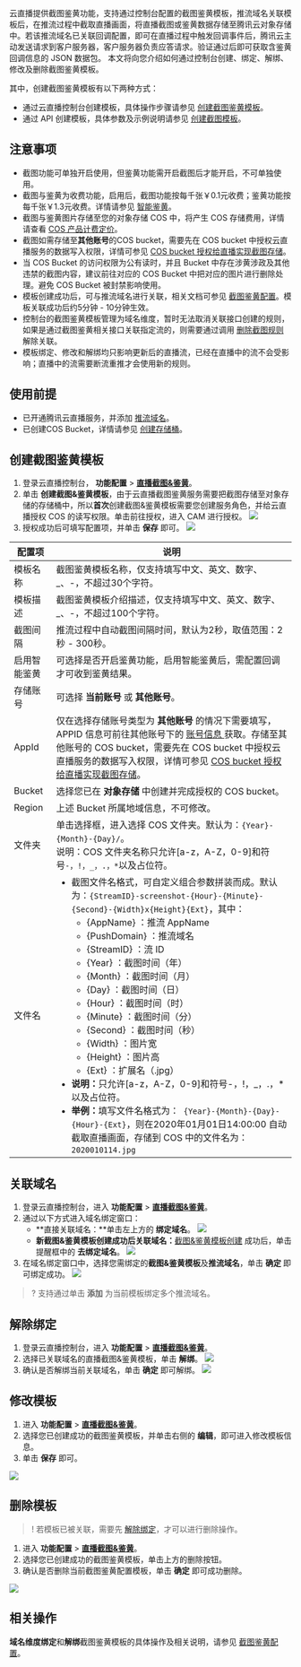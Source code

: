 云直播提供截图鉴黄功能，支持通过控制台配置的截图鉴黄模板，推流域名关联模板后，在推流过程中截取直播画面，将直播截图或鉴黄数据存储至腾讯云对象存储中。若该推流域名已关联回调配置，即可在直播过程中触发回调事件后，腾讯云主动发送请求到客户服务器，客户服务器负责应答请求。验证通过后即可获取含鉴黄回调信息的 JSON 数据包。
本文将向您介绍如何通过控制台创建、绑定、解绑、修改及删除截图鉴黄模板。

其中，创建截图鉴黄模板有以下两种方式：

- 通过云直播控制台创建模板，具体操作步骤请参见 [创建截图鉴黄模板](#Screenshot)。
- 通过 API 创建模板，具体参数及示例说明请参见 [创建截图模板](https://cloud.tencent.com/document/api/267/32624)。


## 注意事项

- 截图功能可单独开启使用，但鉴黄功能需开启截图后才能开启，不可单独使用。
- 截图与鉴黄为收费功能，启用后，截图功能按每千张￥0.1元收费；鉴黄功能按每千张￥1.3元收费。详情请参见 [智能鉴黄](https://cloud.tencent.com/document/product/267/52707)。  
- 截图与鉴黄图片存储至您的对象存储 COS 中，将产生 COS 存储费用，详情请查看 [COS 产品计费定价](https://cloud.tencent.com/document/product/436/6239)。
- 截图如需存储至**其他账号**的COS bucket，需要先在 COS bucket 中授权云直播服务的数据写入权限，详情可参见 [COS bucket 授权给直播实现截图存储](https://cloud.tencent.com/document/product/267/31316)。
- 当 COS Bucket 的访问权限为公有读时，并且 Bucket 中存在涉黄涉政及其他违禁的截图内容，建议前往对应的 COS Bucket 中把对应的图片进行删除处理。避免 COS Bucket 被封禁影响使用。
- 模板创建成功后，可与推流域名进行关联，相关文档可参见 [截图鉴黄配置](https://cloud.tencent.com/document/product/267/35252)。模板关联成功后约5分钟 - 10分钟生效。 
- 控制台的截图鉴黄模板管理为域名维度，暂时无法取消关联接口创建的规则，如果是通过截图鉴黄相关接口关联指定流的，则需要通过调用 [删除截图规则](https://cloud.tencent.com/document/product/267/32623) 解除关联。
- 模板绑定、修改和解绑均只影响更新后的直播流，已经在直播中的流不会受影响；直播中的流需要断流重推才会使用新的规则。

## 使用前提
- 已开通腾讯云直播服务，并添加 [推流域名](https://cloud.tencent.com/document/product/267/20381)。
- 已创建COS Bucket，详情请参见 [创建存储桶](https://cloud.tencent.com/document/product/436/13309)。

[](id:Screenshot)
## 创建截图鉴黄模板
1. 登录云直播控制台， **功能配置** > [**直播截图&鉴黄**](https://console.cloud.tencent.com/live/config/jtjh)。
2. 单击 **创建截图&鉴黄模板**，由于云直播截图鉴黄服务需要把截图存储至对象存储的存储桶中，所以**首次**创建截图&鉴黄模板需要您创建服务角色，并给云直播授权 COS 的读写权限。单击前往授权，进入 CAM 进行授权。
![](https://qcloudimg.tencent-cloud.cn/raw/3900312a1c2159ce4948d4896aa113fa.png)
3. 授权成功后可填写配置项，并单击 **保存** 即可。
    ![](https://main.qcloudimg.com/raw/354a770bb8e114dac044a616f9db9a45.png)
<table>
<thead><tr><th width="15%">配置项</th><th>说明</th></tr></thead>
<tbody><tr>
<td>模板名称</td>
<td>截图鉴黄模板名称，仅支持填写中文、英文、数字、_、-，不超过30个字符。</td>
</tr><tr>
<td>模板描述</td>
<td>截图鉴黄模板介绍描述，仅支持填写中文、英文、数字、_、-，不超过100个字符。</td>
</tr><tr>
<td>截图间隔</td>
<td>推流过程中自动截图间隔时间，默认为2秒，取值范围：2秒 - 300秒。</td>
</tr><tr>
<td>启用智能鉴黄</td>
<td>可选择是否开启鉴黄功能，启用智能鉴黄后，需配置回调才可收到鉴黄结果。</td>
</tr><tr>
<td>存储账号</td>
<td>可选择 <b>当前账号</b> 或 <b>其他账号</b>。</td>
</tr><tr>
<td>AppId</td>
<td>仅在选择存储账号类型为 <b>其他账号</b> 的情况下需要填写，APPID 信息可前往其他账号下的 <a href="https://console.cloud.tencent.com/developer"> 账号信息 </a>获取。存储至其他账号的 COS bucket，需要先在 COS bucket 中授权云直播服务的数据写入权限，详情可参见 <a href=" https://cloud.tencent.com/document/product/267/31316">COS bucket 授权给直播实现截图存储</a>。
    </td>
</tr><tr>
<td>Bucket</td>
    <td>选择您已在 <b>对象存储</b> 中创建并完成授权的 COS bucket。</td>
</tr><tr>
<td>Region</td>
<td>上述 Bucket 所属地域信息，不可修改。</td>
</tr><tr>
<td>文件夹</td>
<td>单击选择框，进入选择 COS 文件夹。默认为：<code>{Year}-{Month}-{Day}/</code>。<br>说明：COS 文件夹名称只允许[a-z，A-Z，0-9]和符号<code>-，!，_，.，*</code>以及占位符。</td>
</tr><tr>
<td>文件名</td>
<td><ul style="margin:0"><li>截图文件名格式，可自定义组合参数拼装而成。默认为：<code>{StreamID}-screenshot-{Hour}-{Minute}-{Second}-{Width}x{Height}{Ext}</code>，其中：
			<ul style="margin:0">
					<li>{AppName} ：推流 AppName</li>
					<li>{PushDomain} ：推流域名</li>
					<li>{StreamID} ：流 ID</li>
					<li>{Year} ：截图时间（年）</li>
					<li>{Month} ：截图时间（月）</li>
					<li>{Day} ：截图时间（日）</li>
					<li>{Hour} ：截图时间（时）</li>
					<li>{Minute} ：截图时间（分）</li>
					<li>{Second} ：截图时间（秒）</li>
					<li>{Width} ：图片宽</li>
					<li>{Height} ：图片高</li><li>{Ext} ：扩展名（.jpg）</li>
			</ul>
		<li><b>说明：</b>只允许[a-z，A-Z，0-9]和符号-，!，_，.，*以及占位符。</li>
    <li><b>举例：</b>填写文件名格式为：<code> {Year}-{Month}-{Day}- {Hour}-{Ext}</code>，则在2020年01月01日14:00:00 自动截取直播画面，存储到 COS 中的文件名为：<code>2020010114.jpg</code></li></ul></td>
</tr>
</tbody></table>

[](id:conect)
## 关联域名

1. 登录云直播控制台，进入 **功能配置** > [**直播截图&鉴黄**](https://console.cloud.tencent.com/live/config/jtjh)。
2. 通过以下方式进入域名绑定窗口：
    - **直接关联域名：**单击左上方的 **绑定域名**。
    ![](https://main.qcloudimg.com/raw/d97d8c7e01d394e9783618516c285d20.png)
    - **新截图&鉴黄模板创建成功后关联域名：**[截图&鉴黄模板创建](#Screenshot) 成功后，单击提醒框中的 **去绑定域名**。
    ![](https://main.qcloudimg.com/raw/0566cef6662ab14c7837506ceea83db5.png)
1. 在域名绑定窗口中，选择您需绑定的**截图&鉴黄模板**及**推流域名**，单击 **确定** 即可绑定成功。
![](https://main.qcloudimg.com/raw/a95a9aeb28358a3e9ad53e8c376a91d1.png)
> ? 支持通过单击 **添加** 为当前模板绑定多个推流域名。

[](id:unite)
## 解除绑定

1. 登录云直播控制台，进入 **功能配置** > [**直播截图&鉴黄**](https://console.cloud.tencent.com/live/config/jtjh)。
2. 选择已关联域名的直播截图&鉴黄模板，单击 **解绑**。
   ![](https://main.qcloudimg.com/raw/cd2bcc5b60765c984af0dc892d714675.png)
3. 确认是否解绑当前关联域名，单击 **确定** 即可解绑。
   ![](https://main.qcloudimg.com/raw/a7d628e7f950c0eaeb1d0793ed7ad2d9.png)

[](id:change)
## 修改模板

1. 进入 **功能配置** > [**直播截图&鉴黄**](https://console.cloud.tencent.com/live/config/jtjh)。
2. 选择您已创建成功的截图鉴黄模板，并单击右侧的 **编辑**，即可进入修改模板信息。
3. 单击 **保存** 即可。

![](https://main.qcloudimg.com/raw/c373c7da5f52b42c8ef15794e5b8fbe8.png)

[](id:delete)
## 删除模板
>! 若模板已被关联，需要先 [解除绑定](#unite)，才可以进行删除操作。

1. 进入 **功能配置** > [**直播截图&鉴黄**](https://console.cloud.tencent.com/live/config/jtjh)。
2. 选择您已创建成功的截图鉴黄模板，单击上方的删除按钮。
3. 确认是否删除当前截图鉴黄配置模板，单击 **确定** 即可成功删除。

![](https://main.qcloudimg.com/raw/b1dfa0e264808b12f8356458c82f996f.png)

## 相关操作
**域名维度绑定**和**解绑**截图鉴黄模板的具体操作及相关说明，请参见 [截图鉴黄配置](https://cloud.tencent.com/document/product/267/35252)。
